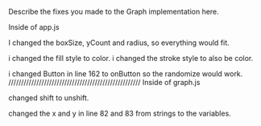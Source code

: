 Describe the fixes you made to the Graph implementation here.
 
Inside of app.js

I changed the boxSize, yCount and radius, so everything would fit.

i changed the fill style to color.
i changed the stroke style to also be color.

i changed Button in line 162 to onButton so the randomize would work.
////////////////////////////////////////////////////
Inside of graph.js

changed shift to unshift.

changed the x and y in line 82 and 83 from strings to the variables.

